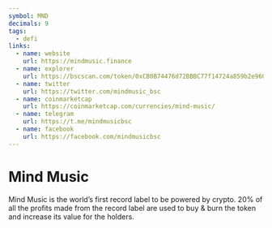 ```yaml
---
symbol: MND
decimals: 9
tags:
  - defi
links:
  - name: website
    url: https://mindmusic.finance
  - name: explorer
    url: https://bscscan.com/token/0xCB0B74476d72BBBC77f14724a859b2e960Ca1803
  - name: twitter
    url: https://twitter.com/mindmusic_bsc
  - name: coinmarketcap
    url: https://coinmarketcap.com/currencies/mind-music/
  - name: telegram
    url: https://t.me/mindmusicbsc
  - name: facebook
    url: https://facebook.com/mindmusicbsc
---
```


# Mind Music

Mind Music is the world’s first record label to be powered by crypto. 20% of all the profits made from the record label are used to buy & burn the token and increase its value for the holders.
